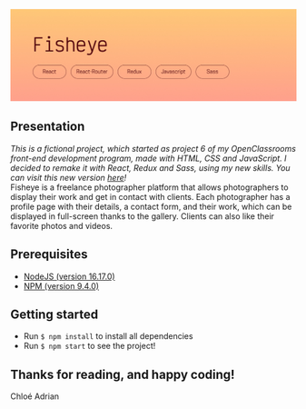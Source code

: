 ![Banner](READMEbanner.jpg)

## Presentation
*This is a fictional project, which started as project 6 of my OpenClassrooms front-end development program, made with HTML, CSS and JavaScript. I decided to remake it with React, Redux and Sass, using my new skills. You can visit this new version [here](https://fisheye.chloeadrian.dev/)!* \
Fisheye is a freelance photographer platform that allows photographers to display their work and get in contact with clients. Each photographer has a profile page with their details, a contact form, and their work, which can be displayed in full-screen thanks to the gallery. Clients can also like their favorite photos and videos.

## Prerequisites
- [NodeJS (version 16.17.0)](https://nodejs.org/en/)
- [NPM (version 9.4.0)](https://www.npmjs.com/)

## Getting started
- Run `$ npm install` to install all dependencies
- Run `$ npm start` to see the project!

## Thanks for reading, and happy coding!  
Chloé Adrian
